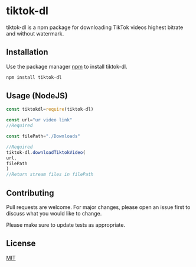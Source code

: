 # tiktok-dl

tiktok-dl is a npm package for downloading TikTok videos highest bitrate and without watermark.

## Installation

Use the package manager [npm](https://www.npmjs.com/) to install tiktok-dl.

```bash
npm install tiktok-dl
```

## Usage (NodeJS)

```javascript
const tiktokdl=require(tiktok-dl)

const url="ur video link"
//Required

const filePath="./Downloads"

//Required
tiktok-dl.downloadTiktokVideo(
url,
filePath
)
//Return stream files in filePath

```

## Contributing

Pull requests are welcome. For major changes, please open an issue first
to discuss what you would like to change.

Please make sure to update tests as appropriate.

## License

[MIT](https://choosealicense.com/licenses/mit/)